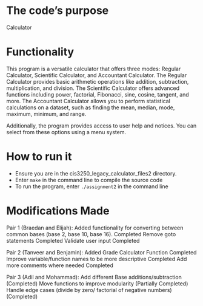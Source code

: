 # The code’s purpose
Calculator

# Functionality
This program is a versatile calculator that offers three modes: Regular Calculator, Scientific Calculator, and Accountant Calculator.
The Regular Calculator provides basic arithmetic operations like addition, subtraction, multiplication, and division.
The Scientific Calculator offers advanced functions including power, factorial, Fibonacci, sine, cosine, tangent, and more.
The Accountant Calculator allows you to perform statistical calculations on a dataset, such as finding the mean, median, mode,
    maximum, minimum, and range.

Additionally, the program provides access to user help and notices. You can select from these options using a menu system.

# How to run it

* Ensure you are in the cis3250_legacy_calculator_files2 directory.
* Enter ```make``` in the command line to compile the source code
* To run the program, enter ```./assignment2``` in the command line

# Modifications Made

Pair 1 (Braedan and Elijah):
Added functionality for converting between common bases (base 2, base 10, base 16).
Completed
Remove goto statements
Completed
Validate user input
Completed

Pair 2 (Tanveer and Benjamin):
Added Grade Calculator Function
Completed
Improve variable/function names to be more descriptive
Completed
Add more comments where needed
Completed

Pair 3 (Adil and Mohammad):
Add different Base additions/subtraction (Completed)
Move functions to improve modularity (Partially Completed)
Handle edge cases (divide by zero/ factorial of negative numbers) (Completed)
